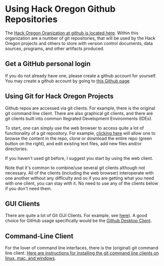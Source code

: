 # Using Hack Oregon Github Repositories

The [Hack Oregon Oranization at github is located here](https://github.com/hackoregon).  Within this organization are a number of git repositories, that will be used by the Hack Oregon projects and others to store with version control documents, data sources, programs, and other artifacts produced.

## Get a GitHub personal login

If you do not already have one, please create a github account for yourself.   You may create a github account by going to [this Github page](https://github.com/join)

## Using Git for Hack Oregon Projects

Github repos are accessed via git clients.   For example, there is the original git command line client.  There are also graphical git clients, and there are git clients built into common Itegrated Development Environments (IDEs).

To start, one can simply use the web browser to access quite a lot of functionality of a git repository.  For example, [clicking here](https://github.com/hackoregon/education-data) will allow one to browse the content in the repo, clone or download the entire repo (green button on the right), and edit existing text files, add new files and/or directories.  

If you haven't used git before, I suggest you start by using the web client.

Note that it's common to combine/use several git clients although not necessary.  All of the clients (including the web browser) interoperate with one another without any difficulty and so if you are getting what you need with one client, you can stay with it.   No need to use any of the clients below if you don't need them.

## GUI Clients

There are quite a lot of Git GUI Clients.   For example, see [here](https://git-scm.com/download/gui/linux)).   A good choice for GitHub usage specifically would be the [Github Desktop Client](https://desktop.github.com/).

## Command-Line Client

For the lover of command line interfaces, there is the (original) git command line client.  [Here are instructions for installing the git command line clients on linux, mac, and windows](https://git-scm.com/book/en/v2/Getting-Started-Installing-Git).  




